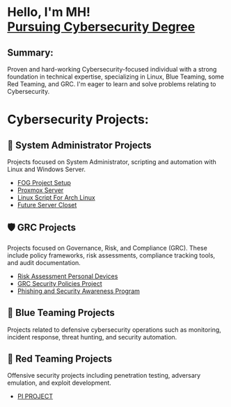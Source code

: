 <h1>Hello, I'm MH! <br/><a href="https://github.com/CyberAnalystMH">Pursuing Cybersecurity Degree </a>
  
<h2> Summary:</h2>
Proven and hard-working Cybersecurity-focused individual with a strong foundation in technical expertise, specializing in Linux, Blue Teaming, some Red Teaming, and GRC. I'm eager to learn and solve problems relating to Cybersecurity.

# Cybersecurity Projects:

## 👑 System Administrator Projects
Projects focused on System Administrator, scripting and automation with Linux and Windows Server. 

- [FOG Project Setup](https://github.com/CyberAnalystMH/FOG_Project_Setup/blob/main/README.md)
- [Proxmox Server](https://github.com/CyberAnalystMH/My_Proxmox_Set-up/blob/main/README.md) 
- [Linux Script For Arch Linux](https://github.com/CyberAnalystMH/Arch_Linux_Setup_Script/blob/main/README.md)
- [Future Server Closet](https://github.com/CyberAnalystMH/Future_Server_Closet/blob/main/README.md)



## 🛡️ GRC Projects
Projects focused on Governance, Risk, and Compliance (GRC). These include policy frameworks, risk assessments, compliance tracking tools, and audit documentation.

- [Risk Assessment Personal Devices](https://github.com/CyberAnalystMH/Risk_Assessment_Personal_Devices/blob/main/README.md) 
- [GRC Security Policies Project](https://github.com/CyberAnalystMH/GRC_Security_Policies-/blob/main/README.md)
- [Phishing and Security Awareness Program](https://github.com/CyberAnalystMH/GRC_Phishing_Security_Awareness_Program/blob/main/README.md) 



## 🔵 Blue Teaming Projects
Projects related to defensive cybersecurity operations such as monitoring, incident response, threat hunting, and security automation.




## 🔴 Red Teaming Projects
Offensive security projects including penetration testing, adversary emulation, and exploit development.

- [PI PROJECT](https://github.com/CyberAnalystMH/PiBox/blob/main/README.md)
